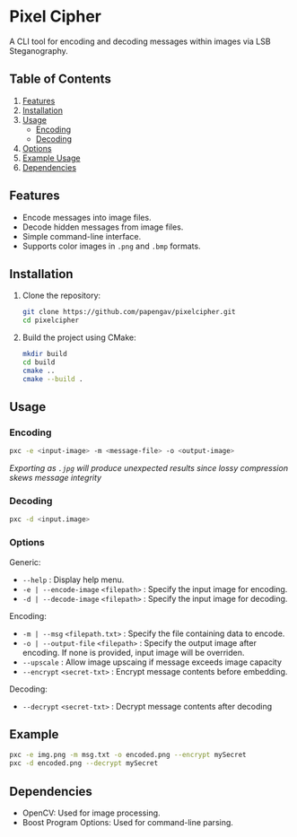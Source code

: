 # Pixel Cipher

A CLI tool for encoding and decoding messages within images via LSB Steganography.

## Table of Contents
1. [Features](#features)
2. [Installation](#installation)
3. [Usage](#usage)
   - [Encoding](#encoding)
   - [Decoding](#decoding)
4. [Options](#options)
5. [Example Usage](#example)
6. [Dependencies](#dependencies)

## Features
- Encode messages into image files.
- Decode hidden messages from image files.
- Simple command-line interface.
- Supports color images in `.png` and `.bmp` formats.

## Installation

1. Clone the repository:
    ```sh
    git clone https://github.com/papengav/pixelcipher.git
    cd pixelcipher
    ```

2. Build the project using CMake:
    ```sh
    mkdir build
    cd build
    cmake ..
    cmake --build .
    ```

## Usage
### Encoding
```sh
pxc -e <input-image> -m <message-file> -o <output-image>
```

*Exporting as `.jpg` will produce unexpected results since lossy compression skews message integrity*

### Decoding
```sh
pxc -d <input.image>
```

### Options
Generic:
* `--help` : Display help menu.
* `-e | --encode-image` `<filepath>` : Specify the input image for encoding.
* `-d | --decode-image` `<filepath>` : Specify the input image for decoding.

Encoding:
* `-m | --msg` `<filepath.txt>` : Specify the file containing data to encode.
* `-o | --output-file` `<filepath>` : Specify the output image after encoding. If none is provided, input image will be overriden.
* `--upscale` : Allow image upscaing if message exceeds image capacity
* `--encrypt` `<secret-txt>` : Encrypt message contents before embedding.

Decoding:
* `--decrypt` `<secret-txt>` : Decrypt message contents after decoding

## Example
```sh
pxc -e img.png -m msg.txt -o encoded.png --encrypt mySecret
pxc -d encoded.png --decrypt mySecret
```

## Dependencies
* OpenCV: Used for image processing.
* Boost Program Options: Used for command-line parsing.
